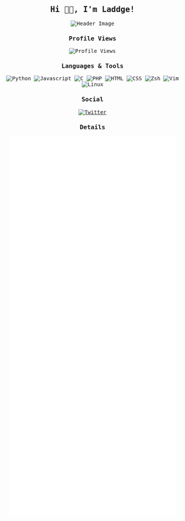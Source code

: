 <div align="center">

<samp>

## Hi 👋🏻, I'm Laddge!

![Header Image](https://user-images.githubusercontent.com/67098414/129015495-1875494e-dcdb-481b-b81f-1bfe86c9b9ee.jpg)

### Profile Views
![Profile Views](https://komarev.com/ghpvc/?username=laddge&style=for-the-badge&color=red)

### Languages & Tools
![Python](https://img.shields.io/badge/-Python-306998?style=for-the-badge&logo=python&logoColor=white)
![Javascript](https://img.shields.io/badge/-Javascript-f7df1e?style=for-the-badge&logo=javascript&logoColor=black)
![C](https://img.shields.io/badge/-C-00599d?style=for-the-badge&logo=c&logoColor=white)
![PHP](https://img.shields.io/badge/-PHP-484C89?style=for-the-badge&logo=php&logoColor=white)
![HTML](https://img.shields.io/badge/-HTML-e34f26?style=for-the-badge&logo=html5&logoColor=white)
![CSS](https://img.shields.io/badge/-CSS-2965f1?style=for-the-badge&logo=css3&logoColor=white)
![Zsh](https://img.shields.io/badge/-zsh-f05324?style=for-the-badge&logo=gnubash&logoColor=white)
![Vim](https://img.shields.io/badge/-vim-7EBF50?style=for-the-badge&logo=vim&logoColor=white)
![Linux](https://img.shields.io/badge/-Linux-f6cd21?style=for-the-badge&logo=linux&logoColor=black)

### Social
[![Twitter](https://img.shields.io/twitter/follow/laddge_?color=1DA1F2&logo=twitter&style=for-the-badge)](https://twitter.com/laddge_)

### Details
![Metrics](/github-metrics.svg)

</samp>

</div>
